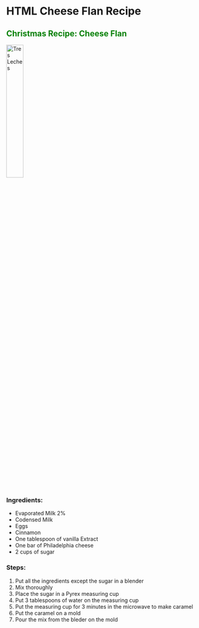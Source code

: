 <h1> HTML Cheese Flan Recipe </h1>
<h2> <font color="green">Christmas Recipe: Cheese Flan </font> </h2> 

<img src="https://external-content.duckduckgo.com/iu/?u=https%3A%2F%2F4.bp.blogspot.com%2F-uCHNrOrfKg0%2FWw17XDIn23I%2FAAAAAAAAPy4%2FOza0GPjB91Q3Hfy50rKlZoczSd7-ciYBwCLcBGAs%2Fs1600%2FFlan-de-queso-portad.jpg&f=1&nofb=1"
title="Tres Leches"
width="30%"
height="30%" />
            
<h3> <b>Ingredients:</b> </h3>

<ul>
            <li>Evaporated Milk 2%</li>
            <li>Codensed Milk</li>
            <li>Eggs</li>  
            <li>Cinnamon</li>
            <li>One tablespoon of vanilla Extract</li>
            <li>One bar of Philadelphia cheese</li>
            <li>2 cups of sugar</li>
            
</ul>

<h3> <b>Steps:</b> </h3>

<ol>
            <li>Put all the ingredients except the sugar in a blender</li>
            <li>Mix thoroughly</li>
            <li>Place the sugar in a Pyrex measuring cup</li>
            <li>Put 3 tablespoons of water on the measuring cup</li>
            <li>Put the measuring cup for 3 minutes in the microwave to make caramel</li>
            <li>Put the caramel on a mold</li>
            <li>Pour the mix from the bleder on the mold</li>
</ol>
